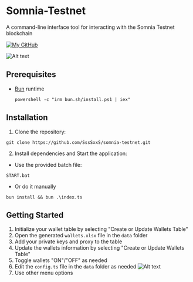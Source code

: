 # Somnia-Testnet

A command-line interface tool for interacting with the Somnia Testnet blockchain

 [![My GitHub](https://img.shields.io/badge/@yofomo-Telegram-blue)](https://t.me/yofomo)

![Alt text](https://i.postimg.cc/Bt9DySM1/Screenshot-2025-02-23-104749.png)

## Prerequisites

- [Bun](https://bun.sh/) runtime

  ```
  powershell -c "irm bun.sh/install.ps1 | iex"
  ```

## Installation

1. Clone the repository:
```
git clone https://github.com/SssSxxS/somnia-testnet.git
```
2. Install dependencies and Start the application:
  - Use the provided batch file:
  ```
  START.bat
  ```
  - Or do it manually
  ```
  bun install && bun .\index.ts
  ```

## Getting Started

1. Initialize your wallet table by selecting "Create or Update Wallets Table"
2. Open the generated `wallets.xlsx` file in the `data` folder
3. Add your private keys and proxy to the table
4. Update the wallets information by selecting "Create or Update Wallets Table"
5. Toggle wallets "ON"/"OFF" as needed
6. Edit the `config.ts` file in the `data` folder as needed
![Alt text](https://i.postimg.cc/G2t53Krx/Screenshot-2025-02-23-112255.png)
8. Use other menu options 
